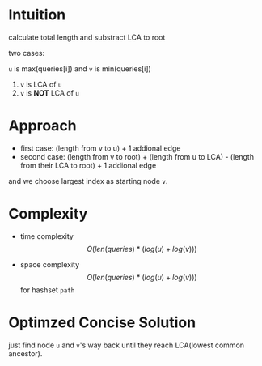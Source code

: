 # Intuition

calculate total length and substract LCA to root

two cases:

`u` is max(queries[i]) and `v` is min(queries[i])

1. `v` is LCA of `u`
2. `v` is **NOT** LCA of `u`

# Approach

- first case: (length from v to u) + 1 addional edge
- second case: (length from v to root) + (length from u to LCA) - (length from their LCA to root) + 1 addional edge

and we choose largest index as starting node `v`.

# Complexity

- time complexity
$$O(len(queries) * (log(u) + log(v)))$$

- space complexity
$$O(len(queries) * (log(u) + log(v)))$$ for hashset `path`

# Optimzed Concise Solution

just find node `u` and `v`'s way back until they reach LCA(lowest common ancestor).